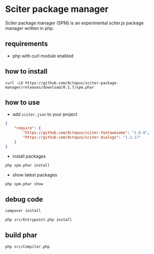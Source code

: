 # Sciter package manager

Sciter package manager (SPM) is an experimental sciter.js package manager written in php.

## requirements

- php with curl module enabled

## how to install

    curl -LO https://github.com/8ctopus/sciter-package-manager/releases/download/0.1.7/spm.phar

## how to use

* add `sciter.json` to your project

```json
{
    "require": {
        "https://github.com/8ctopus/sciter-fontawesome": "1.0.0",
        "https://github.com/8ctopus/sciter-dialogs": "1.2.17"
    }
}
```

* install packages

```sh
php spm.phar install
```

* show latest packages

```sh
php spm.phar show
```

## debug code

```sh
composer install

php src/Entrypoint.php install
```

## build phar

```sh
php src/Compiler.php
```
